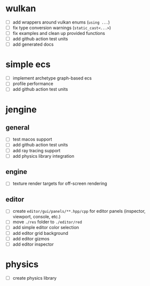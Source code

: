 # wulkan
- [ ] add wrappers around vulkan enums (`using ...`)
- [ ] fix type conversion warnings (`static_cast<...>`)
- [ ] fix examples and clean up provided functions
- [ ] add github action test units
- [ ] add generated docs

# simple ecs
- [ ] implement archetype graph-based ecs
- [ ] profile performance
- [ ] add github action test units

# jengine
## general
- [ ] test macos support
- [ ] add github action test units
- [ ] add ray tracing support
- [ ] add physics library integration

## engine
- [ ] texture render targets for off-screen rendering

## editor
- [ ] create `editor/gui/panels/**.hpp/cpp` for editor panels (inspector, viewport, console, etc.)
- [ ] move `./res` folder to `./editor/red`
- [ ] add simple editor color selection
- [ ] add editor grid background
- [ ] add editor gizmos
- [ ] add editor inspector

# physics
- [ ] create physics library
